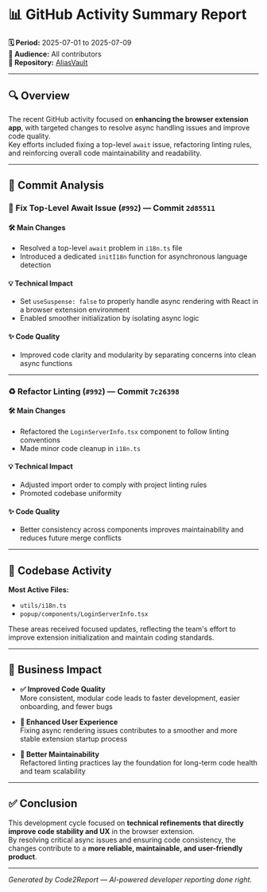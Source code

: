 # 📊 GitHub Activity Summary Report

**🗓 Period:** 2025-07-01 to 2025-07-09  
**👥 Audience:** All contributors  
**📁 Repository:** [AliasVault](https://github.com/lanedirt/AliasVault)

---

## 🔍 Overview

The recent GitHub activity focused on **enhancing the browser extension app**, with targeted changes to resolve async handling issues and improve code quality.  
Key efforts included fixing a top-level `await` issue, refactoring linting rules, and reinforcing overall code maintainability and readability.

---

## 🧾 Commit Analysis

### 🔧 Fix Top-Level Await Issue (`#992`) — Commit `2d85511`

#### 🛠 Main Changes
- Resolved a top-level `await` problem in `i18n.ts` file
- Introduced a dedicated `initI18n` function for asynchronous language detection

#### 💡 Technical Impact
- Set `useSuspense: false` to properly handle async rendering with React in a browser extension environment
- Enabled smoother initialization by isolating async logic

#### ✨ Code Quality
- Improved code clarity and modularity by separating concerns into clean async functions

---

### ♻️ Refactor Linting (`#992`) — Commit `7c26398`

#### 🛠 Main Changes
- Refactored the `LoginServerInfo.tsx` component to follow linting conventions
- Made minor code cleanup in `i18n.ts`

#### 💡 Technical Impact
- Adjusted import order to comply with project linting rules
- Promoted codebase uniformity

#### ✨ Code Quality
- Better consistency across components improves maintainability and reduces future merge conflicts

---

## 🧠 Codebase Activity

**Most Active Files:**
- `utils/i18n.ts`
- `popup/components/LoginServerInfo.tsx`

These areas received focused updates, reflecting the team's effort to improve extension initialization and maintain coding standards.

---

## 💼 Business Impact

- **✅ Improved Code Quality**  
  More consistent, modular code leads to faster development, easier onboarding, and fewer bugs

- **🚀 Enhanced User Experience**  
  Fixing async rendering issues contributes to a smoother and more stable extension startup process

- **🔧 Better Maintainability**  
  Refactored linting practices lay the foundation for long-term code health and team scalability

---

## ✅ Conclusion

This development cycle focused on **technical refinements that directly improve code stability and UX** in the browser extension.  
By resolving critical async issues and ensuring code consistency, the changes contribute to a **more reliable, maintainable, and user-friendly product**.

---

*Generated by Code2Report — AI-powered developer reporting done right.*